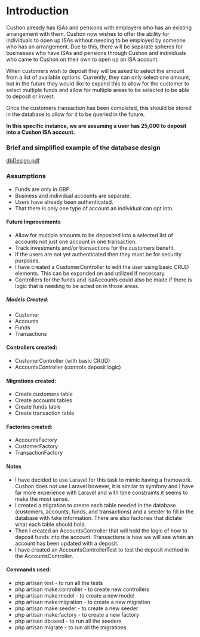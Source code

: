 # Introduction
Cushon already has ISAs and pensions with employers who has an existing arrangement with them. Cushon now wishes
to offer the ability for individuals to open up ISAs without needing to be employed by someone who has an arrangement. 
Due to this, there will be separate spheres for businesses who have ISAs and pensions through Cushon and individuals
who came to Cushon on their own to open up an ISA account.

When customers wish to deposit they will be asked to select the amount from a list of available options. Currently,
they can only select one amount, but in the future they would like to expand this to allow for the customer to select 
multiple funds and allow for multiple areas to be selected to be able to deposit or invest. 

Once the customers transaction has been completed, this should be stored in the database to allow for it to be queried
in the future. 

**In this specific instance, we are assuming a user has 25,000 to deposit into a Cushon ISA account.**

### Brief and simplified example of the database design

[dbDesign.pdf](..%2F..%2FDesktop%2FdbDesign.pdf)

### Assumptions
- Funds are only in GBP.
- Business and individual accounts are separate.
- Users have already been authenticated.
- That there is only one type of account an individual can opt into. 


#### Future Improvements
- Allow for multiple amounts to be deposited into a selected list of accounts not just one account in one transaction. 
- Track investments and/or transactions for the customers benefit. 
- If the users are not yet authenticated then they must be for security purposes. 
- I have created a CustomerController to edit the user using basic CRUD elements. This can be expanded on and utilized
if necessary. 
- Controllers for the funds and isaAccounts could also be made if there is logic that is needing to be acted on in those
areas.

##### Models Created:
- Customer
- Accounts
- Funds
- Transactions

#### Controllers created:
- CustomerController (with basic CRUD)
- AccountsController (controls deposit logic)

#### Migrations created:
- Create customers table
- Create accounts tables
- Create funds table
- Create transaction table

#### Factories created:
- AccountsFactory
- CustomerFactory
- TransactionFactory


#### Notes
- I have decided to use Laravel for this task to mimic having a framework. Cushon does not use Laravel however, it is
similar to symfony and I have far more experience with Laravel and with time constraints it seems to make the most sense.
- I created a migration to create each table needed in the database (customers, accounts, funds, and transactions) and
a seeder to fill in the database with fake information. There are also factories that dictate what each table should 
hold.
- Then I created an AccountsController that will hold the logic of how to deposit funds into the account. Transactions
is how we will see when an account has been updated with a deposit. 
- I have created an AccountsControllerTest to test the deposit method in the AccountsController. 

#### Commands used:
- php artisan test - to run all the tests
- php artisan make:controller - to create new controllers
- php artisan make:model - to create a new model
- php artisan make:migration - to create a new migration
- php artisan make:seeder - to create a new seeder
- php artisan make:factory - to create a new factory
- php artisan db:seed - to run all the seeders
- php artisan migrate - to run all the migrations
